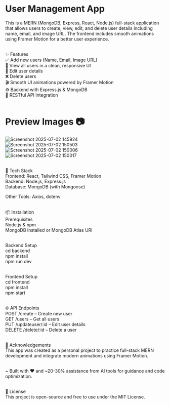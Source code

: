 # User Management App <br>
This is a MERN (MongoDB, Express, React, Node.js) full-stack application that allows users to create, view, edit, and delete user details including name, email, and image URL. The frontend includes smooth animations using Framer Motion for a better user experience. <br> <br>

✨ Features <br>
✅ Add new users (Name, Email, Image URL) <br>
👀 View all users in a clean, responsive UI <br>
📝 Edit user details <br>
❌ Delete users <br>
🎬 Smooth UI animations powered by Framer Motion <br>
⚙️ Backend with Express.js & MongoDB <br>
🎯 RESTful API Integration <br> <br>

# Preview Images 📷
![Screenshot 2025-07-02 145924](https://github.com/user-attachments/assets/95f51666-9100-43cb-92f2-bd8947d3629b) <br>
![Screenshot 2025-07-02 150503](https://github.com/user-attachments/assets/7b39c5cd-6f35-4909-bc78-61785acb7f88) <br>
![Screenshot 2025-07-02 150006](https://github.com/user-attachments/assets/72fb4929-f72a-4e4a-98b4-0b21af63bf0b) <br>
![Screenshot 2025-07-02 150017](https://github.com/user-attachments/assets/9a584ed4-6a49-4a13-986d-5ae3493a17a7) <br><br>


🚀 Tech Stack <br>
Frontend: React, Tailwind CSS, Framer Motion <br>
Backend: Node.js, Express.js <br>
Database: MongoDB (with Mongoose) <br>

Other Tools: Axios, dotenv <br> <br>

📦 Installation <br>
Prerequisites <br>
Node.js & npm <br>
MongoDB installed or MongoDB Atlas URI <br> <br>


Backend Setup <br>
cd backend <br>
npm install <br>
npm run dev <br> <br>

Frontend Setup <br>
cd frontend <br>
npm install <br>
npm start <br> <br>

🌐 API Endpoints <br>
POST /create – Create new user <br>
GET /users – Get all users <br>
PUT /updateuser/:id – Edit user details <br>
DELETE /delete/:id – Delete a user <br> <br>

🙌 Acknowledgements <br>
This app was created as a personal project to practice full-stack MERN development and integrate modern animations using Framer Motion. <br><br>

~ Built with ❤️ and ~20-30% assistance from AI tools for guidance and code optimization. <br> <br>

📄 License <br>
This project is open-source and free to use under the MIT License. <br>
